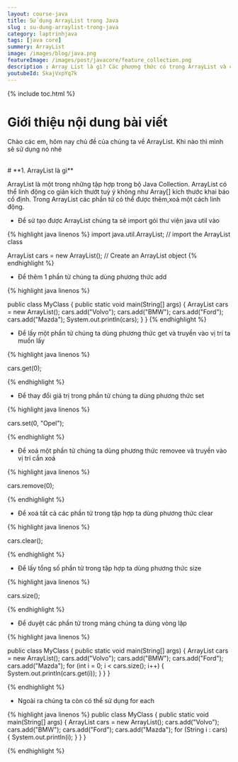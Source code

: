 ```yaml
---
layout: course-java
title: Sử dụng ArrayList trong Java
slug : su-dung-arraylist-trong-java
category: laptrinhjava
tags: [java core]
summery: ArrayList
image: /images/blog/java.png
featureImage: /images/post/javacore/feature_collection.png
description : Array List là gì? Các phương thức có trong ArrayList và cách sử dụng ArrayList
youtubeId: SkajVxpYq7k
---
```


{% include toc.html %}

# **Giới thiệu nội dung bài viết**

Chào các em, hôm nay chủ đề của chúng ta về ArrayList. Khi nào thì mình sẽ sử dụng nó nhé

<br>
# **1. ArrayList là gì**

ArrayList là một trong những tập hợp trong bộ Java Collection. ArrayList có thể linh động co giản kích thướt tuỳ ý không như Array[] kích thước khai báo cố định. Trong ArrayList các phần tử có thể được thêm,xoá một cách linh động.

- Để sử tạo được ArrayList chúng ta sẽ import gói thư viện java util vào

{% highlight java linenos %}
import java.util.ArrayList; // import the ArrayList class

ArrayList<String> cars = new ArrayList<String>(); // Create an ArrayList object
{% endhighlight %}

- Để thêm 1 phần tử chúng ta dùng phương thức add

{% highlight java linenos %}

public class MyClass {
  public static void main(String[] args) {
    ArrayList<String> cars = new ArrayList<String>();
    cars.add("Volvo");
    cars.add("BMW");
    cars.add("Ford");
    cars.add("Mazda");
    System.out.println(cars);
  }
}
{% endhighlight %}

- Để lấy một phần tử chúng ta dùng phương thức get và truyền vào vị trí ta muốn lấy

{% highlight java linenos %}

cars.get(0);

{% endhighlight %}

- Để thay đổi giá trị trong phần tử chúng ta dùng phương thức set

{% highlight java linenos %}

cars.set(0, "Opel");

{% endhighlight %}

- Để xoá một phần tử chúng ta dùng phương thức removee và truyền vào vị trí cần xoá

{% highlight java linenos %}

cars.remove(0);

{% endhighlight %}

- Để xoá tất cả các phần tử trong tập hợp ta dùng phương thức clear

{% highlight java linenos %}

cars.clear();

{% endhighlight %}

- Để lấy tổng số phần tử trong tập hợp ta dùng phương thức size

{% highlight java linenos %}

cars.size();

{% endhighlight %}

- Để duyệt các phần tử trong mảng chúng ta dùng vòng lặp

{% highlight java linenos %}

public class MyClass {
  public static void main(String[] args) {
    ArrayList<String> cars = new ArrayList<String>();
    cars.add("Volvo");
    cars.add("BMW");
    cars.add("Ford");
    cars.add("Mazda");
    for (int i = 0; i < cars.size(); i++) {
      System.out.println(cars.get(i));
    }
  }
}

{% endhighlight %}


- Ngoài ra chúng ta còn có thể sử dụng for each

{% highlight java linenos %}
public class MyClass {
  public static void main(String[] args) {
    ArrayList<String> cars = new ArrayList<String>();
    cars.add("Volvo");
    cars.add("BMW");
    cars.add("Ford");
    cars.add("Mazda");
    for (String i : cars) {
      System.out.println(i);
    }
  }
}

{% endhighlight %}













